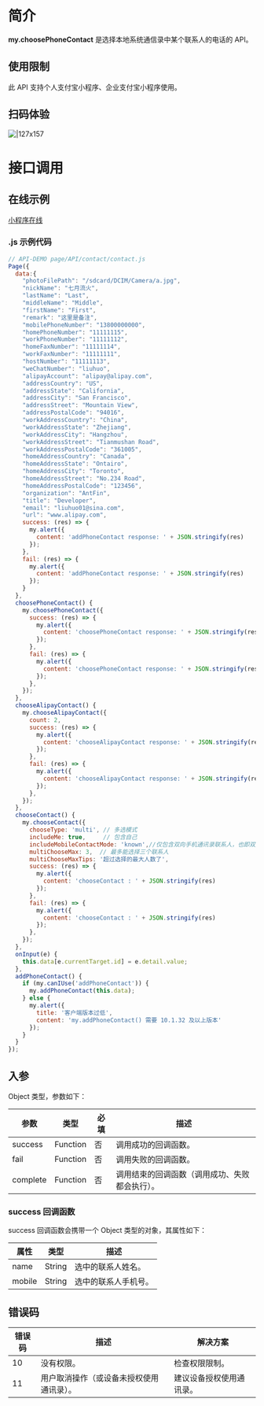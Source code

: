 # 简介
**my.choosePhoneContact** 是选择本地系统通信录中某个联系人的电话的 API。

## 使用限制
此 API 支持个人支付宝小程序、企业支付宝小程序使用。

## 扫码体验

![|127x157](https://gw.alipayobjects.com/zos/skylark-tools/public/files/2af29e82e83aa4eeeac56c006dd2f79f.jpeg#align=left&display=inline&height=157&margin=%5Bobject%20Object%5D&originHeight=157&originWidth=127&status=done&style=none&width=127)

# 接口调用

## 在线示例

[小程序在线](https://opendocs.alipay.com/openbox/mini/opendocs/contact?view=preview&defaultPage=pages/index/index&defaultOpenedFiles=pages/index/index&theme=light) 

### .js 示例代码
```javascript
// API-DEMO page/API/contact/contact.js
Page({
  data:{
    "photoFilePath": "/sdcard/DCIM/Camera/a.jpg",
    "nickName": "七月流火",
    "lastName": "Last",
    "middleName": "Middle",
    "firstName": "First",
    "remark": "这里是备注",
    "mobilePhoneNumber": "13800000000",
    "homePhoneNumber": "11111115",
    "workPhoneNumber": "11111112",
    "homeFaxNumber": "11111114",
    "workFaxNumber": "11111111",
    "hostNumber": "11111113",
    "weChatNumber": "liuhuo",
    "alipayAccount": "alipay@alipay.com",
    "addressCountry": "US",
    "addressState": "California",
    "addressCity": "San Francisco",
    "addressStreet": "Mountain View",
    "addressPostalCode": "94016",
    "workAddressCountry": "China",
    "workAddressState": "Zhejiang",
    "workAddressCity": "Hangzhou",
    "workAddressStreet": "Tianmushan Road",
    "workAddressPostalCode": "361005",
    "homeAddressCountry": "Canada",
    "homeAddressState": "Ontairo",
    "homeAddressCity": "Toronto",
    "homeAddressStreet": "No.234 Road",
    "homeAddressPostalCode": "123456",
    "organization": "AntFin",
    "title": "Developer",
    "email": "liuhuo01@sina.com",
    "url": "www.alipay.com",
    success: (res) => {
      my.alert({
        content: 'addPhoneContact response: ' + JSON.stringify(res)
      });
    },
    fail: (res) => {
      my.alert({
        content: 'addPhoneContact response: ' + JSON.stringify(res)
      });
    }
  },
  choosePhoneContact() {
    my.choosePhoneContact({
      success: (res) => {
        my.alert({
          content: 'choosePhoneContact response: ' + JSON.stringify(res)
        });
      },
      fail: (res) => {
        my.alert({
          content: 'choosePhoneContact response: ' + JSON.stringify(res)
        });
      },
    });
  },
  chooseAlipayContact() {
    my.chooseAlipayContact({
      count: 2,
      success: (res) => {
        my.alert({
          content: 'chooseAlipayContact response: ' + JSON.stringify(res)
        });
      },
      fail: (res) => {
        my.alert({
          content: 'chooseAlipayContact response: ' + JSON.stringify(res)
        });
      },
    });
  },
  chooseContact() {
    my.chooseContact({
      chooseType: 'multi', // 多选模式
      includeMe: true,     // 包含自己
      includeMobileContactMode: 'known',//仅包含双向手机通讯录联系人，也即双方手机通讯录都存有对方号码的联系人
      multiChooseMax: 3,  // 最多能选择三个联系人
      multiChooseMaxTips: '超过选择的最大人数了',
      success: (res) => {
        my.alert({
          content: 'chooseContact : ' + JSON.stringify(res)
        });
      },
      fail: (res) => {
        my.alert({
          content: 'chooseContact : ' + JSON.stringify(res)
        });
      },
    });
  },
  onInput(e) {
    this.data[e.currentTarget.id] = e.detail.value;
  },
  addPhoneContact() {
    if (my.canIUse('addPhoneContact')) {
      my.addPhoneContact(this.data);
    } else {
      my.alert({ 
        title: '客户端版本过低',
        content: 'my.addPhoneContact() 需要 10.1.32 及以上版本'
      });
    }
  }
});
```

## 入参

Object 类型，参数如下：

| **参数** | **类型** | **必填** | **描述** |
| --- | --- | --- | --- |
| success | Function | 否 | 调用成功的回调函数。 |
| fail | Function | 否 | 调用失败的回调函数。 |
| complete | Function | 否 | 调用结束的回调函数（调用成功、失败都会执行）。 |


### success 回调函数

success 回调函数会携带一个 Object 类型的对象，其属性如下：

| **属性** | **类型** | **描述** |
| --- | --- | --- |
| name | String | 选中的联系人姓名。 |
| mobile | String | 选中的联系人手机号。 |


## 错误码

| **错误码** | **描述** | **解决方案** |
| --- | --- | --- |
| 10 | 没有权限。 | 检查权限限制。 |
| 11 | 用户取消操作（或设备未授权使用通讯录）。 | 建议设备授权使用通讯录。 |
